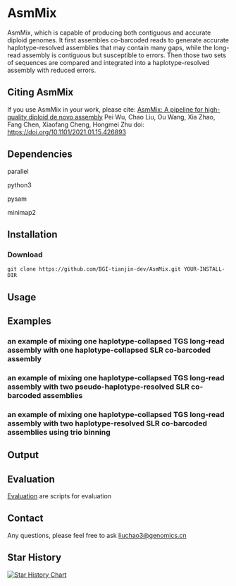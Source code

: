 # AsmMix

AsmMix, which is capable of producing both contiguous and accurate diploid genomes. It first assembles co-barcoded reads to generate accurate haplotype-resolved assemblies that may contain many gaps, while the long-read assembly is contiguous but susceptible to errors. Then those two sets of sequences are compared and integrated into a haplotype-resolved assembly with reduced errors. 


## Citing AsmMix
If you use AsmMix in your work, please cite:
[AsmMix: A pipeline for high-quality diploid de novo assembly](https://www.biorxiv.org/content/10.1101/2021.01.15.426893v1)
Pei Wu, Chao Liu, Ou Wang, Xia Zhao, Fang Chen, Xiaofang Cheng, Hongmei Zhu
doi: https://doi.org/10.1101/2021.01.15.426893

## Dependencies

parallel

python3

pysam

minimap2

## Installation

### Download 
```
git clone https://github.com/BGI-tianjin-dev/AsmMix.git YOUR-INSTALL-DIR
```

## Usage 


## Examples
### an example of mixing one haplotype-collapsed TGS long-read assembly with one haplotype-collapsed SLR co-barcoded assembly


### an example of mixing one haplotype-collapsed TGS long-read assembly with two pseudo-haplotype-resolved SLR co-barcoded assemblies


### an example of mixing one haplotype-collapsed TGS long-read assembly with two haplotype-resolved SLR co-barcoded assemblies using trio binning



## Output


## Evaluation
[Evaluation](https://github.com/BGI-biotools/AsmMix/tree/main/Evaluation) are scripts for evaluation

## Contact
Any questions, please feel free to ask liuchao3@genomics.cn

## Star History

[![Star History Chart](https://api.star-history.com/svg?repos=AsmMix&type=Date)](https://star-history.com/#BGI-tianjin-dev/AsmMix&Date)


